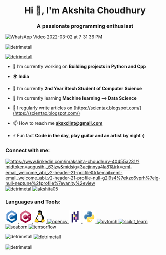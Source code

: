 <h1 align="center">Hi 👋, I'm Akshita Choudhury</h1>
<h3 align="center">A passionate programming enthusiast</h3>

![WhatsApp Video 2022-03-02 at 7 31 36 PM](https://user-images.githubusercontent.com/99831967/156406446-bf48aa39-7659-496c-bcba-58338117f7b8.gif)

<p align="left"> <img src="https://komarev.com/ghpvc/?username=detrimetall&label=Profile%20views&color=0e75b6&style=flat" alt="detrimetall" /> </p>

<p align="left"> <a href="https://github.com/ryo-ma/github-profile-trophy"><img src="https://github-profile-trophy.vercel.app/?username=detrimetall" alt="detrimetall" /></a> </p>

- 🔭 I’m currently working on **Building projects in Python and Cpp**

- 🌍 **India**

- 🤖 I’m currently **2nd Year Btech Student of Computer Science**

- 🌱 I’m currently learning **Machine learning --> Data Science**

- 📝 I regularly write articles on [https://scientax.blogspot.com/](https://scientax.blogspot.com/)

- 📫 How to reach me **aksxclint@gmail.com**

- ⚡ Fun fact **Code in the day, play guitar and an artist by night :)**

<h3 align="left">Connect with me:</h3>
<p align="left">
<a href="https://linkedin.com/in/https://www.linkedin.com/in/akshita-choudhury-40455a231/?midtoken=aqgusih-_63jzw&midsig=3acjinnya4la81&trk=eml-email_welcome_abi_v2-header-21-profile&trkemail=eml-email_welcome_abi_v2-header-21-profile-null-g2l9s4%7ekzo6vprh%7elg-null-neptune%2fprofile%7evanity%2eview" target="blank"><img align="center" src="https://raw.githubusercontent.com/rahuldkjain/github-profile-readme-generator/master/src/images/icons/Social/linked-in-alt.svg" alt="https://www.linkedin.com/in/akshita-choudhury-40455a231/?midtoken=aqgusih-_63jzw&midsig=3acjinnya4la81&trk=eml-email_welcome_abi_v2-header-21-profile&trkemail=eml-email_welcome_abi_v2-header-21-profile-null-g2l9s4%7ekzo6vprh%7elg-null-neptune%2fprofile%7evanity%2eview" height="30" width="40" /></a>
<a href="https://stackoverflow.com/users/detrimetal" target="blank"><img align="center" src="https://raw.githubusercontent.com/rahuldkjain/github-profile-readme-generator/master/src/images/icons/Social/stack-overflow.svg" alt="detrimetal" height="30" width="40" /></a>
<a href="https://kaggle.com/akshita05" target="blank"><img align="center" src="https://raw.githubusercontent.com/rahuldkjain/github-profile-readme-generator/master/src/images/icons/Social/kaggle.svg" alt="akshita05" height="30" width="40" /></a>
</p>

<h3 align="left">Languages and Tools:</h3>
<p align="left"> <a href="https://www.cprogramming.com/" target="_blank" rel="noreferrer"> <img src="https://raw.githubusercontent.com/devicons/devicon/master/icons/c/c-original.svg" alt="c" width="40" height="40"/> </a> <a href="https://www.w3schools.com/cpp/" target="_blank" rel="noreferrer"> <img src="https://raw.githubusercontent.com/devicons/devicon/master/icons/cplusplus/cplusplus-original.svg" alt="cplusplus" width="40" height="40"/> </a> <a href="https://www.linux.org/" target="_blank" rel="noreferrer"> <img src="https://raw.githubusercontent.com/devicons/devicon/master/icons/linux/linux-original.svg" alt="linux" width="40" height="40"/> </a> <a href="https://opencv.org/" target="_blank" rel="noreferrer"> <img src="https://www.vectorlogo.zone/logos/opencv/opencv-icon.svg" alt="opencv" width="40" height="40"/> </a> <a href="https://pandas.pydata.org/" target="_blank" rel="noreferrer"> <img src="https://raw.githubusercontent.com/devicons/devicon/2ae2a900d2f041da66e950e4d48052658d850630/icons/pandas/pandas-original.svg" alt="pandas" width="40" height="40"/> </a> <a href="https://www.python.org" target="_blank" rel="noreferrer"> <img src="https://raw.githubusercontent.com/devicons/devicon/master/icons/python/python-original.svg" alt="python" width="40" height="40"/> </a> <a href="https://pytorch.org/" target="_blank" rel="noreferrer"> <img src="https://www.vectorlogo.zone/logos/pytorch/pytorch-icon.svg" alt="pytorch" width="40" height="40"/> </a> <a href="https://scikit-learn.org/" target="_blank" rel="noreferrer"> <img src="https://upload.wikimedia.org/wikipedia/commons/0/05/Scikit_learn_logo_small.svg" alt="scikit_learn" width="40" height="40"/> </a> <a href="https://seaborn.pydata.org/" target="_blank" rel="noreferrer"> <img src="https://seaborn.pydata.org/_images/logo-mark-lightbg.svg" alt="seaborn" width="40" height="40"/> </a> <a href="https://www.tensorflow.org" target="_blank" rel="noreferrer"> <img src="https://www.vectorlogo.zone/logos/tensorflow/tensorflow-icon.svg" alt="tensorflow" width="40" height="40"/> </a> </p>

<p><img align="left" src="https://github-readme-stats.vercel.app/api/top-langs?username=detrimetall&show_icons=true&locale=en&layout=compact" alt="detrimetall" /></p>

<p>&nbsp;<img align="center" src="https://github-readme-stats.vercel.app/api?username=detrimetall&show_icons=true&locale=en" alt="detrimetall" /></p>

<p><img align="center" src="https://github-readme-streak-stats.herokuapp.com/?user=detrimetall&" alt="detrimetall" /></p>

